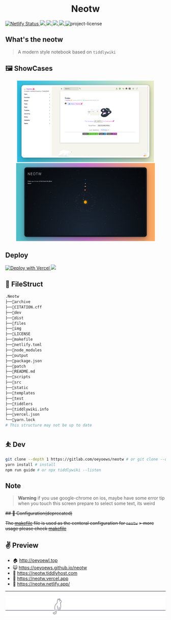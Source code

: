 <div align="center">

<h1>Neotw</h1>

</div>

<!-- badges -->
<a target="_blank" href="https://app.netlify.com/sites/neotw/deploys">
<img src="https://api.netlify.com/api/v1/badges/7654bd58-2df9-4962-9a81-4cca9cf78b9c/deploy-status" alt="Netlify Status" >
 </a>
<a href="https://gitter.im/oeyoews/neotw?utm_source=badge&utm_medium=badge&utm_campaign=pr-badge&utm_content=badge" target="_blank">
  <!-- <img src="https://badges.gitter.im/oeyoews/neotw.svg" /> -->
  <img src="https://img.shields.io/gitter/room/oeyoews/neotw?logo=gitter&color=50BA9A" />
</a>
<a href="https://github.com/oeyoews/neotw" target="_blank">
  <img src="https://img.shields.io/badge/Powered by-Neotw-green?style=flat&logo=github" />
</a>
<a href="https://github.com/oeyoews/neotw" target="_blank">
  <img src="https://img.shields.io/github/tag/oeyoews/neotw?color=lightgreen?style=flat" />
</a>
<a href="https://github.com/oeyoews/neotw" target="_blank">
  <img src="https://img.shields.io/website?down_color=red&down_message=offline&label=Neotw&up_color=9cf&up_message=online&url=https%3A%2F%2Fneotw.netlify.app%2F&logo=netlify" />
</a>
<img src="https://img.shields.io/badge/License-MIT-blueviolet.svg?style=flat&color=blue" alt="project-license">

## What's the neotw

> A modern style notebook based on `tiddlywiki`

## 🖼️ ShowCases

<center>
<img src="./img/011.png" height=256 alt="011">
<img src="./img/012.png" height=245 alt="012">
</center>

<!-- ## Features -->

<!-- - 一键部署 -->

## Deploy

<!-- https://vercel.com/docs/deploy-button -->
<a target="_blank" href="https://vercel.com/new/clone?repository-url=https%3A%2F%2Fgithub.com%2Foeyoews%2Fneotw">
<img src="https://vercel.com/button" alt="Deploy with Vercel" />
</a>

<!-- https://docs.netlify.com/site-deploys/create-deploys/ -->
<a target="_blank" href="https://app.netlify.com/start/deploy?repository=https://github.com/oeyoews/neotw">
<img src="https://www.netlify.com/img/deploy/button.svg">
</a>

## 📂 FileStruct

```bash
.Neotw
├──📁archive
├──📁CITATION.cff
├──📁dev
├──📁dist
├──📁files
├──📁img
├──📁LICENSE
├──📁makefile
├──📁netlify.toml
├──📁node_modules
├──📁output
├──📁package.json
├──📁patch
├──📁README.md
├──📁scripts
├──📁src
├──📁static
├──📁templates
├──📁test
├──📁tiddlers
├──📁tiddlywiki.info
├──📁vercel.json
└──📁yarn.lock
# This structure may not be up to date
```

## ⛹️ Dev

```bash
git clone --depth 1 https://gitlab.com/oeyoews/neotw # or git clone --depth 1 https://github.com/oeyoews/neotw
yarn install # install
npm run guide # or npx tiddlywiki --listen
```

## Note

> **Warning**
> if you use google-chrome on ios, maybe have some error tip when you touch this
> screen prepare to select some text, its weird

~~## 🐥 Configuration(deprecated)~~

~~The [makefile](makefile) file is used as the centeral configuration for `neotw`~~
~~> more usage please check [makefile](makefile)~~

## ✌ Preview

- 🏠 http://oeyoewl.top
- 😺 https://oeyoews.github.io/neotw
- 🦿 https://neotw.tiddlyhost.com
- 🌋 https://neotw.vercel.app
- 🤺 https://neotw.netlify.app/

---

<div align="center">
<div>
<img src="./img/cat.svg" alt="cat"/>
</div>
 <br>
</div>
